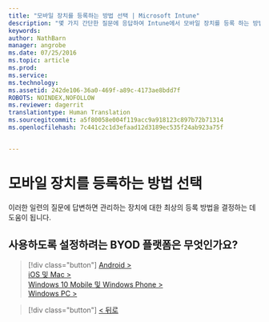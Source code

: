 ```yaml
---
title: "모바일 장치를 등록하는 방법 선택 | Microsoft Intune"
description: "몇 가지 간단한 질문에 응답하여 Intune에서 모바일 장치를 등록 하는 방법 결정"
keywords: 
author: NathBarn
manager: angrobe
ms.date: 07/25/2016
ms.topic: article
ms.prod: 
ms.service: 
ms.technology: 
ms.assetid: 242de106-36a0-469f-a89c-4173ae8bdd7f
ROBOTS: NOINDEX,NOFOLLOW
ms.reviewer: dagerrit
translationtype: Human Translation
ms.sourcegitcommit: a5f80058e004f119acc9a918123c897b72b71314
ms.openlocfilehash: 7c441c2c1d3efaad12d3189ec535f24ab923a75f


---
```

# 모바일 장치를 등록하는 방법 선택

이러한 일련의 질문에 답변하면 관리하는 장치에 대한 최상의 등록 방법을 결정하는 데 도움이 됩니다.

## **사용하도록 설정하려는 BYOD 플랫폼은 무엇인가요?**

> [!div class="button"]
[Android >](/intune/deploy-use/set-up-android-management-with-microsoft-intune)<br>[iOS 및 Mac >](/intune/deploy-use/set-up-ios-and-mac-management-with-microsoft-intune)<br>[Windows 10 Mobile 및 Windows Phone >](/intune/deploy-use/set-up-windows-phone-management-with-microsoft-intune)<br>[Windows PC >](/intune/deploy-use/set-up-windows-device-management-with-microsoft-intune)

> [!div class="button"]
[< 뒤로](choose-how-to-enroll-devices1.md)



<!--HONumber=Aug16_HO5-->


